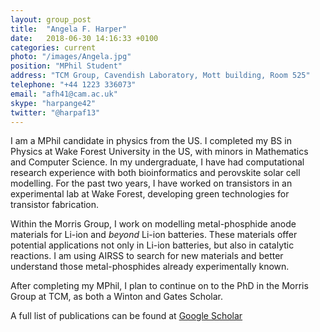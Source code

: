 ```yaml
---
layout: group_post
title:  "Angela F. Harper"
date:   2018-06-30 14:16:33 +0100
categories: current
photo: "/images/Angela.jpg"
position: "MPhil Student"
address: "TCM Group, Cavendish Laboratory, Mott building, Room 525"
telephone: "+44 1223 336073"
email: "afh41@cam.ac.uk"
skype: "harpange42"
twitter: "@harpaf13"
---
```

I am a MPhil candidate in physics from the US. I completed my BS in Physics at Wake Forest University in the US, with minors in Mathematics and Computer Science. In my undergraduate, I have had computational research experience with both bioinformatics and perovskite solar cell modelling. For the past two years, I have worked on transistors in an experimental lab at Wake Forest, developing green technologies for transistor fabrication.

Within the Morris Group, I work on modelling metal-phosphide anode materials for Li-ion and *beyond* Li-ion batteries. These materials offer potential applications not only in Li-ion batteries, but also in catalytic reactions. I am using AIRSS to search for new materials and better understand those metal-phosphides already experimentally known.

After completing my MPhil, I plan to continue on to the PhD in the Morris Group at TCM, as both a Winton and Gates Scholar. 

A full list of publications can be found at [Google Scholar](https://scholar.google.com/citations?user=raJAdOUAAAAJ&hl=en)
